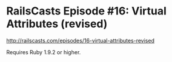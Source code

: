 # RailsCasts Episode #16: Virtual Attributes (revised)

http://railscasts.com/episodes/16-virtual-attributes-revised

Requires Ruby 1.9.2 or higher.
